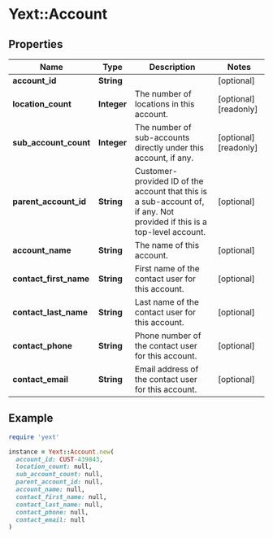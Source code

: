 # Yext::Account

## Properties

| Name | Type | Description | Notes |
| ---- | ---- | ----------- | ----- |
| **account_id** | **String** |  | [optional] |
| **location_count** | **Integer** | The number of locations in this account. | [optional][readonly] |
| **sub_account_count** | **Integer** | The number of sub-accounts directly under this account, if any. | [optional][readonly] |
| **parent_account_id** | **String** | Customer-provided ID of the account that this is a sub-account of, if any. Not provided if this is a top-level account. | [optional] |
| **account_name** | **String** | The name of this account. | [optional] |
| **contact_first_name** | **String** | First name of the contact user for this account. | [optional] |
| **contact_last_name** | **String** | Last name of the contact user for this account. | [optional] |
| **contact_phone** | **String** | Phone number of the contact user for this account. | [optional] |
| **contact_email** | **String** | Email address of the contact user for this account. | [optional] |

## Example

```ruby
require 'yext'

instance = Yext::Account.new(
  account_id: CUST-439843,
  location_count: null,
  sub_account_count: null,
  parent_account_id: null,
  account_name: null,
  contact_first_name: null,
  contact_last_name: null,
  contact_phone: null,
  contact_email: null
)
```

